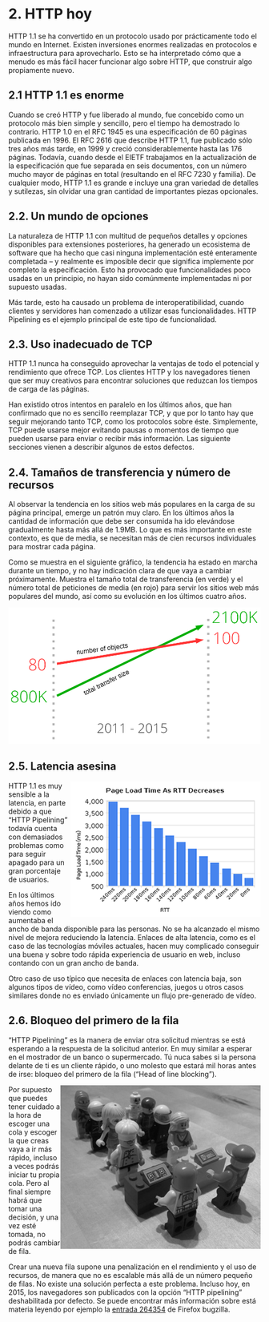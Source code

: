 # 2. HTTP hoy

HTTP 1.1 se ha convertido en un protocolo usado por prácticamente todo el mundo en Internet. Existen inversiones enormes realizadas en protocolos e infraestructura para aprovecharlo. Esto se ha interpretado cómo que a menudo es más fácil hacer funcionar algo sobre HTTP, que construir algo propiamente nuevo.

## 2.1 HTTP 1.1 es enorme

Cuando se creó HTTP y fue liberado al mundo, fue concebido como un protocolo más bien simple y sencillo, pero el tiempo ha demostrado lo contrario. HTTP 1.0 en el RFC 1945 es una especificación de 60 páginas publicada en 1996. El RFC 2616 que describe HTTP 1.1, fue publicado sólo tres años más tarde, en 1999 y creció considerablemente hasta las 176 páginas. Todavía, cuando desde el EIETF trabajamos en la actualización de la especificación que fue separada en seis documentos, con un número mucho mayor de páginas en total (resultando en el RFC 7230 y familia). De cualquier modo, HTTP 1.1 es grande e incluye una gran variedad de detalles y sutilezas, sin olvidar una gran cantidad de importantes piezas opcionales.

## 2.2. Un mundo de opciones

La naturaleza de HTTP 1.1 con multitud de pequeños detalles y opciones disponibles para extensiones posteriores, ha generado un ecosistema de software que ha hecho que casi ninguna implementación esté enteramente completada – y realmente es imposible decir que significa implemente por completo la especificación. Esto ha provocado que funcionalidades poco usadas en un principio, no hayan sido comúnmente implementadas ni por supuesto usadas.

Más tarde, esto ha causado un problema de interoperatibilidad, cuando clientes y servidores han comenzado a utilizar esas funcionalidades. HTTP Pipelining es el ejemplo principal de este tipo de funcionalidad.

## 2.3. Uso inadecuado de TCP

HTTP 1.1 nunca ha conseguido aprovechar la ventajas de todo el potencial y rendimiento que ofrece TCP. Los clientes HTTP y los navegadores tienen que ser muy creativos para encontrar soluciones que reduzcan los tiempos de carga de las páginas.

Han existido otros intentos en paralelo en los últimos años, que han confirmado que no es sencillo reemplazar TCP, y que por lo tanto hay que seguir mejorando tanto TCP, como los protocolos sobre éste.
Simplemente, TCP puede usarse mejor evitando pausas o momentos de tiempo que pueden usarse para enviar o recibir más información. Las siguiente secciones vienen a describir algunos de estos defectos.

## 2.4. Tamaños de transferencia y número de recursos

Al observar la tendencia en los sitios web más populares en la carga de su página principal, emerge un patrón muy claro. En los últimos años la cantidad de información que debe ser consumida ha ido elevándose gradualmente hasta más allá de 1.9MB. Lo que es más importante en este contexto, es que de media, se necesitan más de cien recursos individuales para mostrar cada página.

Como se muestra en el siguiente gráfico, la tendencia ha estado en marcha durante un tiempo, y no hay indicación clara de que vaya a cambiar próximamente. Muestra el tamaño total de transferencia (en verde) y el número total de peticiones de media (en rojo) para servir los sitios web más populares del mundo, así como su evolución en los últimos cuatro años.

![transfer size growth](https://raw.githubusercontent.com/bagder/http2-explained/master/images/transfer-size-growth.png)

## 2.5. Latencia asesina

<img style="float: right;" src="https://raw.githubusercontent.com/bagder/http2-explained/master/images/page-load-time-rtt-decreases.png" />

HTTP 1.1 es muy sensible a la latencia, en parte debido a que “HTTP Pipelining” todavía cuenta con demasiados problemas como para seguir apagado para un gran porcentaje de usuarios.

En los últimos años hemos ido viendo como aumentaba el ancho de banda disponible para las personas. No se ha alcanzado el mismo nivel de mejora reduciendo la latencia. Enlaces de alta latencia, como es el caso de las tecnologías móviles actuales, hacen muy complicado conseguir una buena y sobre todo rápida experiencia de usuario en web, incluso contando con un gran ancho de banda.

Otro caso de uso típico que necesita de enlaces con latencia baja, son algunos tipos de vídeo, como vídeo conferencias, juegos u otros casos similares donde no es enviado únicamente un flujo pre-generado de vídeo.

## 2.6. Bloqueo del primero de la fila

“HTTP Pipelining” es la manera de enviar otra solicitud mientras se está esperando a la respuesta de la solicitud anterior. En muy similar a esperar en el mostrador de un banco o supermercado. Tú nuca sabes si la persona delante de ti es un cliente rápido, o uno molesto que estará mil horas antes de irse: bloqueo del primero de la fila (“Head of line blocking”).

<img style="float: right;" src="https://raw.githubusercontent.com/bagder/http2-explained/master/images/head-of-line-blocking.jpg" />

Por supuesto que puedes tener cuidado a la hora de escoger una cola y escoger la que creas vaya a ir más rápido, incluso a veces podrás iniciar tu propia cola. Pero al final siempre habrá que tomar una decisión,  y una vez esté tomada, no podrás cambiar de fila. 

Crear una nueva fila supone una penalización en el rendimiento y el uso de recursos, de manera que no es escalable más allá de un número pequeño de filas. No existe una solución perfecta a este problema.
Incluso hoy, en 2015, los navegadores son publicados con la opción “HTTP pipelining” deshabilitada por defecto.
Se puede encontrar más información sobre está materia leyendo por ejemplo la [entrada 264354](https://bugzilla.mozilla.org/show_bug.cgi?id=264354) de Firefox bugzilla.